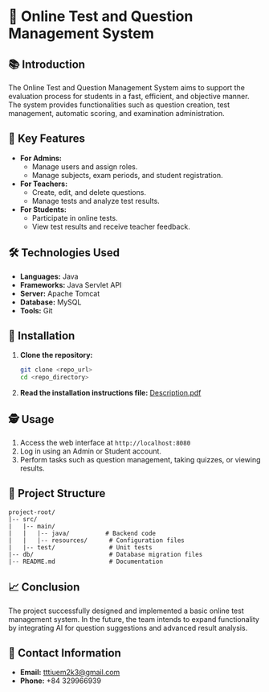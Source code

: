 # 🔧 Online Test and Question Management System

## 📚 Introduction

The Online Test and Question Management System aims to support the evaluation process for students in a fast, efficient, and objective manner. The system provides functionalities such as question creation, test management, automatic scoring, and examination administration.

## 🔄 Key Features

- **For Admins:**
  - Manage users and assign roles.
  - Manage subjects, exam periods, and student registration.
- **For Teachers:**
  - Create, edit, and delete questions.
  - Manage tests and analyze test results.
- **For Students:**
  - Participate in online tests.
  - View test results and receive teacher feedback.

## 🛠️ Technologies Used

- **Languages:** Java
- **Frameworks:** Java Servlet API
- **Server:** Apache Tomcat
- **Database:** MySQL
- **Tools:** Git

## 🔧 Installation

1. **Clone the repository:**
   ```bash
   git clone <repo_url>
   cd <repo_directory>
   ```
2. **Read the installation instructions file:**
   [Description.pdf](Description.pdf)

## 🕵️ Usage

1. Access the web interface at `http://localhost:8080`
2. Log in using an Admin or Student account.
3. Perform tasks such as question management, taking quizzes, or viewing results.

## 🔫 Project Structure
```
project-root/
|-- src/
|   |-- main/
|   |   |-- java/          # Backend code
|   |   |-- resources/      # Configuration files
|   |-- test/               # Unit tests
|-- db/                     # Database migration files
|-- README.md               # Documentation
```
## 📈 Conclusion

The project successfully designed and implemented a basic online test management system. In the future, the team intends to expand functionality by integrating AI for question suggestions and advanced result analysis.

## 📢 Contact Information
- **Email:** tttiuem2k3@gmail.com
- **Phone:** +84 329966939
